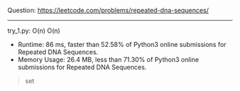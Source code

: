 Question: https://leetcode.com/problems/repeated-dna-sequences/

---

try_1.py: O(n) O(n)

* Runtime: 86 ms, faster than 52.58% of Python3 online submissions for Repeated DNA Sequences.
* Memory Usage: 26.4 MB, less than 71.30% of Python3 online submissions for Repeated DNA Sequences.

> set

